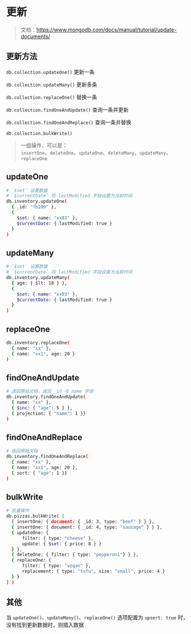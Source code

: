 # 更新

> 文档：<https://www.mongodb.com/docs/manual/tutorial/update-documents/>

## 更新方法

`db.collection.updateOne()` 更新一条

`db.collection.updateMany()` 更新多条

`db.collection.replaceOne()` 替换一条

`db.collection.findOneAndUpdate()` 查询一条并更新

`db.collection.findOneAndReplace()` 查询一条并替换

`db.collection.bulkWrite()` 
> 一组操作，可以是：  
> `insertOne`、`deleteOne`、`updateOne`、`deleteMany`、`updateMany`、`replaceOne`


## updateOne

```bash
# `$set` 设置数据
# `$currentDate` 将 lastModified 字段设置为当前时间
db.inventory.updateOne(
  { _id: "fb100" },
  {
    $set: { name: "xx03" },
    $currentDate: { lastModified: true }
  }
)
```

## updateMany

```bash
# `$set` 设置数据
# `$currentDate` 将 lastModified 字段设置为当前时间
db.inventory.updateMany(
  { age: { $lt: 18 } },
  {
    $set: { name: "xx03" },
    $currentDate: { lastModified: true }
  }
)
```

## replaceOne

```bash
db.inventory.replaceOne(
  { name: "xx" },
  { name: "xx1", age: 20 }
)
```

## findOneAndUpdate

```bash
# 返回原始文档，返回 _id 与 name 字段
db.inventory.findOneAndUpdate(
  { name: "xx" },
  { $inc: { "age": 5 } },
  { projection: { "name": 1 }}
)
```

## findOneAndReplace

```bash
# 返回原始文档
db.inventory.findOneAndReplace(
  { name: "xx" },
  { name: "xx1", age: 20 },
  { sort: { "age": 1 }}
)
```

## bulkWrite

```bash
# 批量操作
db.pizzas.bulkWrite( [
  { insertOne: { document: { _id: 3, type: "beef" } } },
  { insertOne: { document: { _id: 4, type: "sausage" } } },
  { updateOne: {
      filter: { type: "cheese" },
      update: { $set: { price: 8 } }
  } },
  { deleteOne: { filter: { type: "pepperoni"} } },
  { replaceOne: {
      filter: { type: "vegan" },
      replacement: { type: "tofu", size: "small", price: 4 }
  } }
] )
```

## 其他

当 `updateOne()`、`updateMany()`、`replaceOne()` 选项配置为 `upsert: true` 时， 没有找到更新数据时，则插入数据
